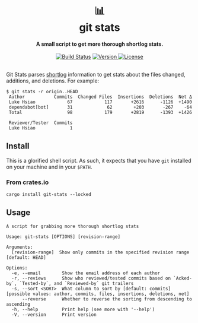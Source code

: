 <h1 align="center">
    📊<br>
    git stats
</h1>
<div align="center">
    <strong>A small script to get more thorough shortlog stats.</strong>
</div>
<br>
<div align="center">
  <a href="https://github.com/lukehsiao/git-stats/actions/workflows/general.yml">
    <img src="https://img.shields.io/github/actions/workflow/status/lukehsiao/git-stats/general.yml" alt="Build Status"></a>
  <a href="https://crates.io/crates/git-stats">
    <img src="https://img.shields.io/crates/v/git-stats" alt="Version">
  </a>
  <a href="https://github.com/lukehsiao/git-stats/blob/main/LICENSE">
    <img src="https://img.shields.io/crates/l/git-stats" alt="License">
  </a>
</div>
<br>

Git Stats parses [shortlog](https://git-scm.com/docs/git-shortlog) information to get stats about the files changed, additions, and deletions.
For example:

    $ git stats -r origin..HEAD
     Author           Commits  Changed Files  Insertions  Deletions  Net Δ
     Luke Hsiao            67            117       +2616      -1126  +1490
     dependabot[bot]       31             62        +203       -267    -64
     Total                 98            179       +2819      -1393  +1426

     Reviewer/Tester  Commits
     Luke Hsiao             1

## Install

This is a glorified shell script.
As such, it expects that you have `git` installed on your machine and in your `$PATH`.

### From crates.io

```
cargo install git-stats --locked
```

## Usage

```
A script for grabbing more thorough shortlog stats

Usage: git-stats [OPTIONS] [revision-range]

Arguments:
  [revision-range]  Show only commits in the specified revision range [default: HEAD]

Options:
  -e, --email        Show the email address of each author
  -r, --reviews      Show who reviewed/tested commits based on `Acked-by`, `Tested-by`, and `Reviewed-by` git trailers
  -s, --sort <SORT>  What column to sort by [default: commits] [possible values: author, commits, files, insertions, deletions, net]
      --reverse      Whether to reverse the sorting from descending to ascending
  -h, --help         Print help (see more with '--help')
  -V, --version      Print version
  ```

